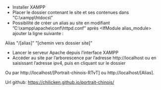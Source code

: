 ﻿- Installer XAMPP
- Placer le dossier contenant le site et ses contenues dans "C:\xampp\htdocs\”
- Possibilité de créer un alias au site en modifiant ”C:\xampp\apache\conf\httpd.conf” après <IfModule alias\_module> ajouter la ligne suivante :

Alias "/[alias]"  "[chemin vers dossier site]"

- Lancer le serveur Apache depuis l’interface XAMPP
- Accéder au site par l’arborescence par l’adresse http://localhost  ou en saisissant l’adresse ipv4, puis en cliquant sur le dossier

Ou par http://localhost/[Portrait-chinois-RTvT] ou http://localhost/[Alias].

Url github: https://chilicken.github.io/portrait-chinois/
